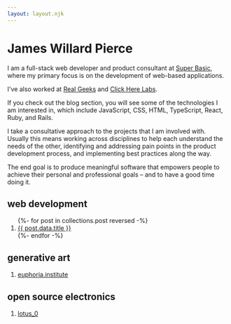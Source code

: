 ```yaml
---
layout: layout.njk
---
```


# James Willard Pierce

I am a full-stack web developer and product consultant at [Super Basic](https://superbasic.xyz), where my primary focus is on the development of web-based applications.

I've also worked at [Real Geeks](https://realgeeks.com) and [Click Here Labs](https://clickherelabs.com).

If you check out the blog section, you will see some of the technologies I am interested in, which include JavaScript, CSS, HTML, TypeScript, React, Ruby, and Rails.

I take a consultative approach to the projects that I am involved with. Usually this means working across disciplines to help each understand the needs of the other, identifying and addressing pain points in the product development process, and implementing best practices along the way.

The end goal is to produce meaningful software that empowers people to achieve their personal and professional goals – and to have a good time doing it.

## web development

<ol>
{%- for post in collections.post reversed -%}
  <li><a href="{{ post.url }}">{{ post.data.title }}</a></li>
{%- endfor -%}
</ol>

## generative art

1. [euphoria.institute](https://euphoria.institute)

## open source electronics

1. [lotus_0](/electronics/lotus_0)

